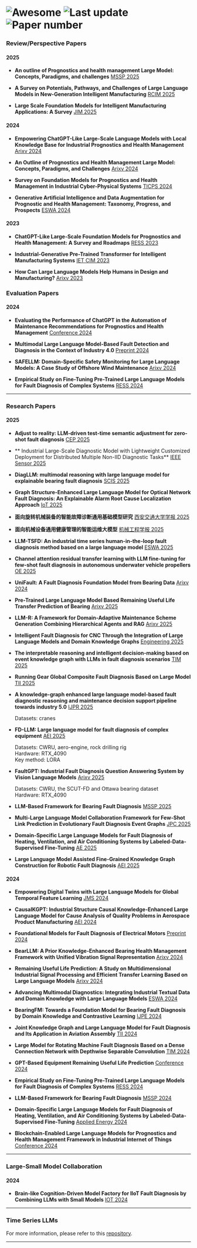 
# ![Awesome](https://img.shields.io/badge/Awesome-Yes-brightgreen)  ![Last update](https://img.shields.io/badge/Last%20update-2025615-blue)  ![Paper number](https://img.shields.io/badge/Paper%20Number-42-orange)

### **Review/Perspective Papers**

#### 2025


- **An outline of Prognostics and health management Large Model: Concepts, Paradigms, and challenges**    [MSSP 2025](https://www.sciencedirect.com/science/article/abs/pii/S088832702500384X)

- **A Survey on Potentials, Pathways, and Challenges of Large Language Models in New-Generation Intelligent Manufacturing**    [RCIM 2025](https://www.sciencedirect.com/science/article/pii/S0736584524001704)

- **Large Scale Foundation Models for Intelligent Manufacturing Applications: A Survey**    [JIM 2025](https://link.springer.com/article/10.1007/s10845-024-02536-7)


#### 2024
- **Empowering ChatGPT-Like Large-Scale Language Models with Local Knowledge Base for Industrial Prognostics and Health Management**    [Arixv 2024](https://arxiv.org/abs/2312.14945)

- **An Outline of Prognostics and Health Management Large Model: Concepts, Paradigms, and Challenges**    [Arixv 2024](https://arxiv.org/abs/2407.03374)

- **Survey on Foundation Models for Prognostics and Health Management in Industrial Cyber-Physical Systems**    [TICPS 2024](https://ieeexplore.ieee.org/abstract/document/10592003)

- **Generative Artificial Intelligence and Data Augmentation for Prognostic and Health Management: Taxonomy, Progress, and Prospects**    [ESWA 2024](https://www.sciencedirect.com/science/article/pii/S0957417424013782)

#### 2023
- **ChatGPT-Like Large-Scale Foundation Models for Prognostics and Health Management: A Survey and Roadmaps**    [RESS 2023](https://www.sciencedirect.com/science/article/abs/pii/S0951832023007640)

- **Industrial-Generative Pre-Trained Transformer for Intelligent Manufacturing Systems**    [IET CIM 2023](https://ietresearch.onlinelibrary.wiley.com/doi/full/10.1049/cim2.12078)

- **How Can Large Language Models Help Humans in Design and Manufacturing?**    [Arixv 2023](https://arxiv.org/abs/2307.14377)



### **Evaluation Papers**

#### 2024
- **Evaluating the Performance of ChatGPT in the Automation of Maintenance Recommendations for Prognostics and Health Management**    [Conference 2024](http://papers.phmsociety.org/index.php/phmconf/article/view/3487)

- **Multimodal Large Language Model-Based Fault Detection and Diagnosis in the Context of Industry 4.0**    [Preprint 2024](https://www.preprints.org/manuscript/202411.1036/v1)

- **SAFELLM: Domain-Specific Safety Monitoring for Large Language Models: A Case Study of Offshore Wind Maintenance**    [Arixv 2024](https://arxiv.org/abs/2410.10852)

- **Empirical Study on Fine-Tuning Pre-Trained Large Language Models for Fault Diagnosis of Complex Systems**    [RESS 2024](https://www.sciencedirect.com/science/article/pii/S095183202400454X)

---

### **Research Papers**

#### 2025

- **Adjust to reality: LLM-driven test-time semantic adjustment for zero-shot fault diagnosis**   [CEP 2025](https://www.sciencedirect.com/science/article/pii/S0967066125001698?fr=RR-2&ref=pdf_download&rr=94feb61a48b9dbbe#aep-article-footnote-id1)


- ** Industrial Large-Scale Diagnostic Model with  Lightweight Customized Deployment for  Distributed Multiple Non-IID Diagnostic Tasks**   [IEEE Sensor 2025](https://ieeexplore.ieee.org/abstract/document/11023071)


- **DiagLLM: multimodal reasoning with large language model for explainable bearing fault diagnosis**   [SCIS 2025](https://link.springer.com/article/10.1007/s11432-024-4333-7)


- **Graph Structure-Enhanced Large Language Model for Optical Network Fault Diagnosis: An Explainable  Alarm Root Cause Localization Approach**    [IoT 2025](https://ieeexplore.ieee.org/abstract/document/11012654)



- **面向旋转机械装备的智能故障诊断通用基础模型研究**    [西安交通大学学报 2025](https://kns.cnki.net/kcms2/article/abstract?v=HgkNOCd8VPhwifSKiyZY9RqgughynM-nYDrjgDU8zVrFe1PAWyHtcNnvGhaMUJGtBBEJ79fQRrCck2GhUIY52TdIKDkscfx2Fw2daoDHJgx-TmXleWBsTuy2dLMN-_Tlqfi9-qvKpTQ=&uniplatform=NZKPT&language=CHS)

- **面向机械设备通用健康管理的智能运维大模型**    [机械工程学报 2025](https://kns.cnki.net/kcms2/article/abstract?v=HgkNOCd8VPhU8iP_26CSlKDnvoTETOCUaZTWIULG7GFtUW26GtbuUBlkgJtzjrIVljRaTfZiWK9wcLEUIgNjT2osPup_DTc66zdT9hIMu_Cblle9GRG3348qhIshVZj2F9mLUYXbiiWF6jzmdvB-xqHjL6TDGPUltw9gbgv_Z9w6ZOlBsPIBxQ==&uniplatform=NZKPT&language=CHS)


- **LLM-TSFD: An industrial time series human-in-the-loop fault diagnosis method based on a large language model**    [ESWA 2025](https://www.sciencedirect.com/science/article/abs/pii/S0957417424027283)

- **Channel attention residual transfer learning with LLM fine-tuning for few-shot fault diagnosis in autonomous underwater vehicle propellers**    [OE 2025](https://www.sciencedirect.com/science/article/abs/pii/S0029801825009503)

- **UniFault: A Fault Diagnosis Foundation Model from Bearing Data**    [Arixv 2024](https://arxiv.org/abs/2504.01373)



- **Pre-Trained Large Language Model Based Remaining Useful Life Transfer Prediction of Bearing**    [Arixv 2025](https://arxiv.org/abs/2501.07191)

- **LLM-R: A Framework for Domain-Adaptive Maintenance Scheme Generation Combining Hierarchical Agents and RAG**    [Arixv 2025](https://arxiv.org/abs/2411.04476)



- **Intelligent Fault Diagnosis for CNC Through the Integration of Large Language Models and Domain Knowledge Graphs**    [Engineering 2025](https://www.sciencedirect.com/science/article/pii/S2095809925001948?via%3Dihub)


- **The interpretable reasoning and intelligent decision-making based on event knowledge graph with LLMs in fault diagnosis scenarios**    [TIM 2025](https://ieeexplore.ieee.org/abstract/document/10925425)

- **Running Gear Global Composite Fault Diagnosis Based on Large Model**    [TII 2025](https://ieeexplore.ieee.org/abstract/document/10905034)

- **A knowledge-graph enhanced large language model-based fault diagnostic reasoning and maintenance decision support pipeline towards industry 5.0**    [IJPR 2025](https://www.tandfonline.com/doi/epdf/10.1080/00207543.2025.2472298?needAccess=true)

  Datasets: cranes

- **FD-LLM: Large language model for fault diagnosis of complex equipment**    [AEI 2025](https://www.sciencedirect.com/science/article/abs/pii/S1474034625001016)

  Datasets: CWRU, aero-engine, rock drilling rig  
  Hardware: RTX_4090  
  Key method: LORA

- **FaultGPT: Industrial Fault Diagnosis Question Answering System by Vision Language Models**    [Arixv 2025](https://arxiv.org/abs/2502.15481)

  Datasets: CWRU, the SCUT-FD and Ottawa bearing dataset  
  Hardware: RTX_4090

- **LLM-Based Framework for Bearing Fault Diagnosis**    [MSSP 2025](https://www.sciencedirect.com/science/article/pii/S0888327024010252)

- **Multi-Large Language Model Collaboration Framework for Few-Shot Link Prediction in Evolutionary Fault Diagnosis Event Graphs**    [JPC 2025](https://www.sciencedirect.com/science/article/pii/S0959152424001823)

- **Domain-Specific Large Language Models for Fault Diagnosis of Heating, Ventilation, and Air Conditioning Systems by Labeled-Data-Supervised Fine-Tuning**    [AE 2025](https://www.sciencedirect.com/science/article/pii/S0306261924017616)

- **Large Language Model Assisted Fine-Grained Knowledge Graph Construction for Robotic Fault Diagnosis**    [AEI 2025](https://www.sciencedirect.com/science/article/pii/S1474034625000278)

#### 2024
- **Empowering Digital Twins with Large Language Models for Global Temporal Feature Learning**    [JMS 2024](https://www.sciencedirect.com/science/article/pii/S0278612524000372)

- **CausalKGPT: Industrial Structure Causal Knowledge-Enhanced Large Language Model for Cause Analysis of Quality Problems in Aerospace Product Manufacturing**    [AEI 2024](https://www.sciencedirect.com/science/article/pii/S1474034623004615)

- **Foundational Models for Fault Diagnosis of Electrical Motors**    [Preprint 2024](https://ieeexplore.ieee.org/abstract/document/10404206)

- **BearLLM: A Prior Knowledge-Enhanced Bearing Health Management Framework with Unified Vibration Signal Representation**    [Arixv 2024](https://arxiv.org/abs/2408.11281)

- **Remaining Useful Life Prediction: A Study on Multidimensional Industrial Signal Processing and Efficient Transfer Learning Based on Large Language Models**    [Arixv 2024](https://arxiv.org/abs/2410.03134)

- **Advancing Multimodal Diagnostics: Integrating Industrial Textual Data and Domain Knowledge with Large Language Models**    [ESWA 2024](https://www.sciencedirect.com/science/article/abs/pii/S0957417424014702)

- **BearingFM: Towards a Foundation Model for Bearing Fault Diagnosis by Domain Knowledge and Contrastive Learning**    [IJPE 2024](https://www.sciencedirect.com/science/article/abs/pii/S0925527324001762)

- **Joint Knowledge Graph and Large Language Model for Fault Diagnosis and Its Application in Aviation Assembly**    [TII 2024](https://ieeexplore.ieee.org/abstract/document/10463190)

- **Large Model for Rotating Machine Fault Diagnosis Based on a Dense Connection Network with Depthwise Separable Convolution**    [TIM 2024](https://ieeexplore.ieee.org/abstract/document/10520331)

- **GPT-Based Equipment Remaining Useful Life Prediction**    [Conference 2024](https://dl.acm.org/doi/abs/10.1145/3674399.3674456)

- **Empirical Study on Fine-Tuning Pre-Trained Large Language Models for Fault Diagnosis of Complex Systems**    [RESS 2024](https://www.sciencedirect.com/science/article/abs/pii/S095183202400454X)

- **LLM-Based Framework for Bearing Fault Diagnosis**    [MSSP 2024](https://www.sciencedirect.com/science/article/abs/pii/S0888327024010252)

- **Domain-Specific Large Language Models for Fault Diagnosis of Heating, Ventilation, and Air Conditioning Systems by Labeled-Data-Supervised Fine-Tuning**    [Applied Energy 2024](https://www.sciencedirect.com/science/article/pii/S0306261924017616)

- **Blockchain-Enabled Large Language Models for Prognostics and Health Management Framework in Industrial Internet of Things**    [Conference 2024](https://scholar.google.com/scholar?cluster=7788854020561114751&hl=zh-CN&as_sdt=0,5)

---

### **Large-Small Model Collaboration**

#### 2024
- **Brain-like Cognition-Driven Model Factory for IIoT Fault Diagnosis by Combining LLMs with Small Models**    [IOT 2024](https://ieeexplore.ieee.org/abstract/document/10758839)

---

### **Time Series LLMs**

For more information, please refer to this [repository](https://github.com/qingsongedu/Awesome-TimeSeries-SpatioTemporal-LM-LLM).

---

